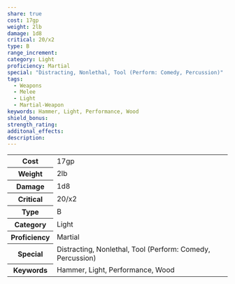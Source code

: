 ```yaml
---
share: true
cost: 17gp
weight: 2lb
damage: 1d8
critical: 20/x2
type: B
range_increment: 
category: Light
proficiency: Martial
special: "Distracting, Nonlethal, Tool (Perform: Comedy, Percussion)"
tags:
  - Weapons
  - Melee
  - Light
  - Martial-Weapon
keywords: Hammer, Light, Performance, Wood
shield_bonus: 
strength_rating: 
additonal_effects: 
description: 
---
```


<p><span style="overflow-x: auto;"><table><tbody><tr><th>Cost</th><td>17gp</td></tr><tr><th>Weight</th><td>2lb</td></tr><tr><th>Damage</th><td>1d8</td></tr><tr><th>Critical</th><td>20/x2</td></tr><tr><th>Type</th><td>B</td></tr><tr><th>Category</th><td>Light</td></tr><tr><th>Proficiency</th><td>Martial</td></tr><tr><th>Special</th><td>Distracting, Nonlethal, Tool (Perform: Comedy, Percussion)</td></tr><tr><th>Keywords</th><td>Hammer, Light, Performance, Wood</td></tr></tbody></table></span></p>